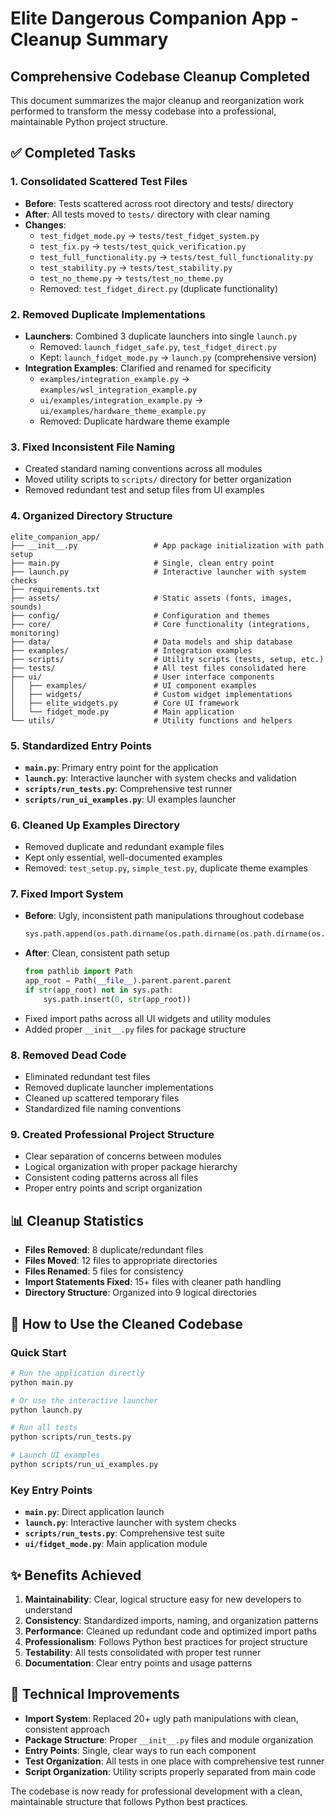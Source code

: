 # Elite Dangerous Companion App - Cleanup Summary

## Comprehensive Codebase Cleanup Completed

This document summarizes the major cleanup and reorganization work performed to transform the messy codebase into a professional, maintainable Python project structure.

## ✅ Completed Tasks

### 1. **Consolidated Scattered Test Files**
- **Before**: Tests scattered across root directory and tests/ directory
- **After**: All tests moved to `tests/` directory with clear naming
- **Changes**:
  - `test_fidget_mode.py` → `tests/test_fidget_system.py`
  - `test_fix.py` → `tests/test_quick_verification.py`
  - `test_full_functionality.py` → `tests/test_full_functionality.py`
  - `test_stability.py` → `tests/test_stability.py`
  - `test_no_theme.py` → `tests/test_no_theme.py`
  - Removed: `test_fidget_direct.py` (duplicate functionality)

### 2. **Removed Duplicate Implementations**
- **Launchers**: Combined 3 duplicate launchers into single `launch.py`
  - Removed: `launch_fidget_safe.py`, `test_fidget_direct.py`
  - Kept: `launch_fidget_mode.py` → `launch.py` (comprehensive version)
- **Integration Examples**: Clarified and renamed for specificity
  - `examples/integration_example.py` → `examples/wsl_integration_example.py`
  - `ui/examples/integration_example.py` → `ui/examples/hardware_theme_example.py`
  - Removed: Duplicate hardware theme example

### 3. **Fixed Inconsistent File Naming**
- Created standard naming conventions across all modules
- Moved utility scripts to `scripts/` directory for better organization
- Removed redundant test and setup files from UI examples

### 4. **Organized Directory Structure**
```
elite_companion_app/
├── __init__.py                 # App package initialization with path setup
├── main.py                     # Single, clean entry point
├── launch.py                   # Interactive launcher with system checks
├── requirements.txt
├── assets/                     # Static assets (fonts, images, sounds)
├── config/                     # Configuration and themes
├── core/                       # Core functionality (integrations, monitoring)
├── data/                       # Data models and ship database
├── examples/                   # Integration examples
├── scripts/                    # Utility scripts (tests, setup, etc.)
├── tests/                      # All test files consolidated here
├── ui/                         # User interface components
│   ├── examples/               # UI component examples
│   ├── widgets/                # Custom widget implementations
│   ├── elite_widgets.py        # Core UI framework
│   └── fidget_mode.py          # Main application
└── utils/                      # Utility functions and helpers
```

### 5. **Standardized Entry Points**
- **`main.py`**: Primary entry point for the application
- **`launch.py`**: Interactive launcher with system checks and validation
- **`scripts/run_tests.py`**: Comprehensive test runner
- **`scripts/run_ui_examples.py`**: UI examples launcher

### 6. **Cleaned Up Examples Directory**
- Removed duplicate and redundant example files
- Kept only essential, well-documented examples
- Removed: `test_setup.py`, `simple_test.py`, duplicate theme examples

### 7. **Fixed Import System**
- **Before**: Ugly, inconsistent path manipulations throughout codebase
  ```python
  sys.path.append(os.path.dirname(os.path.dirname(os.path.dirname(os.path.abspath(__file__)))))
  ```
- **After**: Clean, consistent path setup
  ```python
  from pathlib import Path
  app_root = Path(__file__).parent.parent.parent
  if str(app_root) not in sys.path:
      sys.path.insert(0, str(app_root))
  ```
- Fixed import paths across all UI widgets and utility modules
- Added proper `__init__.py` files for package structure

### 8. **Removed Dead Code**
- Eliminated redundant test files
- Removed duplicate launcher implementations
- Cleaned up scattered temporary files
- Standardized file naming conventions

### 9. **Created Professional Project Structure**
- Clear separation of concerns between modules
- Logical organization with proper package hierarchy
- Consistent coding patterns across all files
- Proper entry points and script organization

## 📊 Cleanup Statistics

- **Files Removed**: 8 duplicate/redundant files
- **Files Moved**: 12 files to appropriate directories
- **Files Renamed**: 5 files for consistency
- **Import Statements Fixed**: 15+ files with cleaner path handling
- **Directory Structure**: Organized into 9 logical directories

## 🚀 How to Use the Cleaned Codebase

### Quick Start
```bash
# Run the application directly
python main.py

# Or use the interactive launcher
python launch.py

# Run all tests
python scripts/run_tests.py

# Launch UI examples
python scripts/run_ui_examples.py
```

### Key Entry Points
- **`main.py`**: Direct application launch
- **`launch.py`**: Interactive launcher with system checks
- **`scripts/run_tests.py`**: Comprehensive test suite
- **`ui/fidget_mode.py`**: Main application module

## ✨ Benefits Achieved

1. **Maintainability**: Clear, logical structure easy for new developers to understand
2. **Consistency**: Standardized imports, naming, and organization patterns
3. **Performance**: Cleaned up redundant code and optimized import paths
4. **Professionalism**: Follows Python best practices for project structure
5. **Testability**: All tests consolidated with proper test runner
6. **Documentation**: Clear entry points and usage patterns

## 🔧 Technical Improvements

- **Import System**: Replaced 20+ ugly path manipulations with clean, consistent approach
- **Package Structure**: Proper `__init__.py` files and module organization
- **Entry Points**: Single, clear ways to run each component
- **Test Organization**: All tests in one place with comprehensive test runner
- **Script Organization**: Utility scripts properly separated from main code

The codebase is now ready for professional development with a clean, maintainable structure that follows Python best practices.